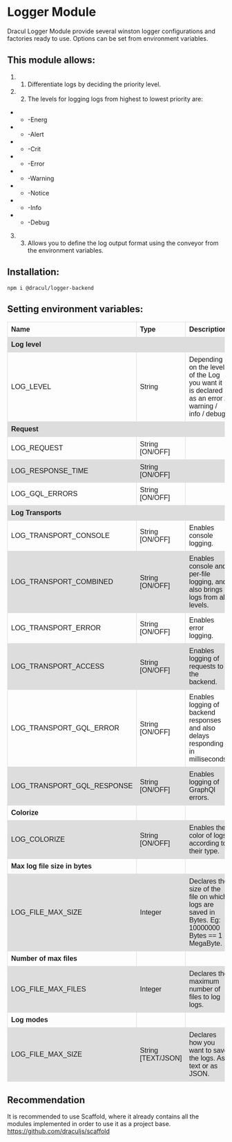 # Logger Module

Dracul Logger Module provide several winston logger configurations and factories ready to use.
Options can be set from environment variables.

## This module allows:

1. 1) Differentiate logs by deciding the priority level.
2. 2) The levels for logging logs from highest to lowest priority are:
  - - -Energ
  - - -Alert
  - - -Crit
  - - -Error 
  - - -Warning
  - - -Notice
  - - -Info
  - - -Debug
3. 3) Allows you to define the log output format using the conveyor from the environment variables.

## Installation:
```
npm i @dracul/logger-backend
```
## Setting environment variables:

<style>
table {
  font-family: arial, sans-serif;
  border-collapse: collapse;
  width: 100%;
}

td, th {
  border: 1px solid #dddddd;
  text-align: left;
  padding: 8px;
}

tr:nth-child(even) {
  background-color: #dddddd;
}
</style>
<table>
  <tr>
    <th>Name</th>
    <th>Type</th>
    <th>Description</th>
  </tr>
  <tr>
    <th>Log level</th>
    <th></th>
    <th></th>
  </tr>
  <tr>
    <td>LOG_LEVEL</td>
    <td>String</td>
    <td>Depending on the level of the Log you want it is declared as an error / warning / info / debug.</td>
  </tr>
  <tr>
    <th>Request</th>
    <th></th>
    <th></th>
  </tr>
  <tr>
    <td>LOG_REQUEST</td>
    <td>String [ON/OFF]</td>
    <td></td>
  </tr>
  <tr>
    <td>LOG_RESPONSE_TIME</td>
    <td>String [ON/OFF]</td>
    <td></td>
  </tr>
  <tr>
    <td>LOG_GQL_ERRORS</td>
    <td>String [ON/OFF]</td>
    <td></td>
  </tr>
  <tr>
    <th>Log Transports</th>
    <th></th>
    <th></th>
  </tr>
  <tr>
    <td>LOG_TRANSPORT_CONSOLE</td>
    <td>String [ON/OFF]</td>
    <td>Enables console logging.</td>
  </tr>
  <tr>
    <td>LOG_TRANSPORT_COMBINED</td>
    <td>String [ON/OFF]</td>
    <td>Enables console and per-file logging, and also brings logs from all levels.</td>
  </tr>
  <tr>
    <td>LOG_TRANSPORT_ERROR</td>
    <td>String [ON/OFF]</td>
    <td>Enables error logging.</td>
  </tr>
  <tr>
    <td>LOG_TRANSPORT_ACCESS</td>
    <td>String [ON/OFF]</td>
    <td>Enables logging of requests to the backend.</td>
  </tr>
  <tr>
    <td>LOG_TRANSPORT_GQL_ERROR</td>
    <td>String [ON/OFF]</td>
    <td>Enables logging of backend responses and also delays responding in milliseconds.</td>
  </tr>
  <tr>
    <td>LOG_TRANSPORT_GQL_RESPONSE</td>
    <td>String [ON/OFF]</td>
    <td>Enables logging of GraphQl errors.</td>
  </tr>
  <tr>
    <th>Colorize</th>
    <th></th>
    <th></th>
  </tr>
  <tr>
    <td>LOG_COLORIZE</td>
    <td>String [ON/OFF]</td>
    <td>Enables the color of logs according to their type.</td>
  </tr>
  <tr>
    <th>Max log file size in bytes</th>
    <th></th>
    <th></th>
  </tr>
  <tr>
    <td>LOG_FILE_MAX_SIZE</td>
    <td>Integer</td>
    <td>Declares the size of the file on which logs are saved in Bytes. Eg: 10000000 Bytes == 1 MegaByte.</td>
  <tr>
    <th>Number of max files</th>
    <th></th>
    <th></th>
  </tr>
  <tr>
    <td>LOG_FILE_MAX_FILES</td>
    <td>Integer</td>
    <td>Declares the maximum number of files to log logs.</td>
  </tr>
  <tr>
    <th>Log modes</th>
    <th></th>
    <th></th>
  </tr>
  <tr>
    <td>LOG_FILE_MAX_SIZE</td>
    <td>String [TEXT/JSON]</td>
    <td>Declares how you want to save the logs. As text or as JSON.</td>
  </tr>
</table>

## Recommendation
It is recommended to use Scaffold, where it already contains all the modules implemented in order to use it as a project base.
https://github.com/draculjs/scaffold

